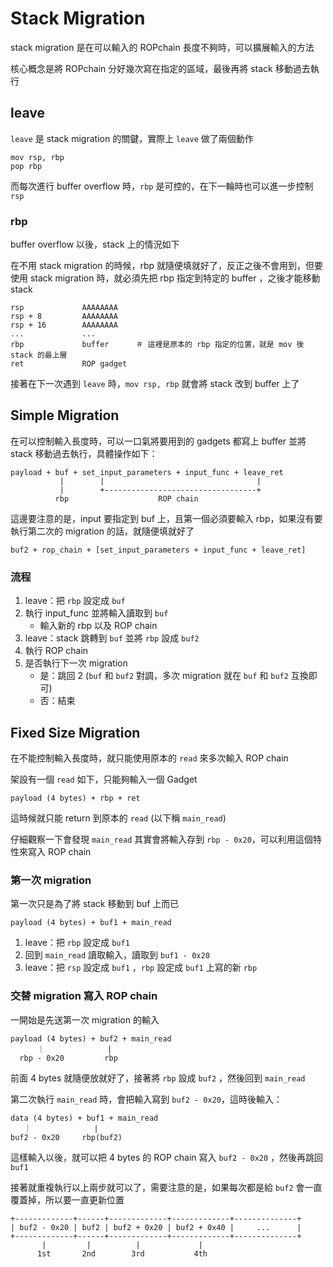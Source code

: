 # Stack Migration

stack migration 是在可以輸入的 ROPchain 長度不夠時，可以擴展輸入的方法

核心概念是將 ROPchain 分好幾次寫在指定的區域，最後再將 stack 移動過去執行

## leave

`leave` 是 stack migration 的關鍵，實際上 `leave` 做了兩個動作

```
mov rsp, rbp
pop rbp
```

而每次進行 buffer overflow 時，`rbp` 是可控的，在下一輪時也可以進一步控制 `rsp`

### rbp

buffer overflow 以後，stack 上的情況如下

在不用 stack migration 的時候，rbp 就隨便填就好了，反正之後不會用到，但要使用 stack migration 時，就必須先把 rbp 指定到特定的 buffer ，之後才能移動 stack

```
rsp             AAAAAAAA
rsp + 8         AAAAAAAA
rsp + 16        AAAAAAAA
...             ...
rbp             buffer      ＃ 這裡是原本的 rbp 指定的位置，就是 mov 後 stack 的最上層
ret             ROP gadget
```

接著在下一次遇到 `leave` 時，`mov rsp, rbp` 就會將 stack 改到 buffer 上了

## Simple Migration

在可以控制輸入長度時，可以一口氣將要用到的 gadgets 都寫上 buffer 並將 stack 移動過去執行，具體操作如下：

```
payload + buf + set_input_parameters + input_func + leave_ret 
           |        |                                  |
           |        +----------------------------------+
          rbp                    ROP chain
```

這邊要注意的是，input 要指定到 buf 上，且第一個必須要輸入 rbp，如果沒有要執行第二次的 migration 的話，就隨便填就好了

```
buf2 + rop_chain + [set_input_parameters + input_func + leave_ret]
```

### 流程

1. leave：把 `rbp` 設定成 `buf`
2. 執行 input_func 並將輸入讀取到 `buf`
    - 輸入新的 rbp 以及 ROP chain
3. leave：stack 跳轉到 `buf` 並將 `rbp` 設成 `buf2` 
4. 執行 ROP chain
5. 是否執行下一次 migration
    - 是：跳回 2 (`buf` 和 `buf2` 對調，多次 migration 就在 `buf` 和 `buf2` 互換即可)
    - 否：結束

## Fixed Size Migration

在不能控制輸入長度時，就只能使用原本的 `read` 來多次輸入 ROP chain

架設有一個 `read` 如下，只能夠輸入一個 Gadget

```
payload (4 bytes) + rbp + ret
```

這時候就只能 return 到原本的 `read` (以下稱 `main_read`)

仔細觀察一下會發現 `main_read` 其實會將輸入存到 `rbp - 0x20`，可以利用這個特性來寫入 ROP chain

### 第一次 migration

第一次只是為了將 stack 移動到 buf 上而已

```
payload (4 bytes) + buf1 + main_read
```

1. leave：把 `rbp` 設定成 `buf1`
2. 回到 `main_read` 讀取輸入，讀取到 `buf1 - 0x20` 
3. leave：把 `rsp` 設定成 `buf1` ，`rbp` 設定成 `buf1` 上寫的新 `rbp`

### 交替 migration 寫入 ROP chain

一開始是先送第一次 migration 的輸入

```
payload (4 bytes) + buf2 + main_read
      ｜              |
  rbp - 0x20         rbp
```

前面 4 bytes 就隨便放就好了，接著將 `rbp` 設成 `buf2` ，然後回到 `main_read`

第二次執行 `main_read` 時，會把輸入寫到 `buf2 - 0x20`，這時後輸入：

```
data (4 bytes) + buf1 + main_read
   ｜              |
buf2 - 0x20     rbp(buf2)
```

這樣輸入以後，就可以把 4 bytes 的 ROP chain 寫入 `buf2 - 0x20` ，然後再跳回 `buf1` 

接著就重複執行以上兩步就可以了，需要注意的是，如果每次都是給 `buf2` 會一直覆蓋掉，所以要一直更新位置

```
+-------------+------+-------------+-------------+--------------+
| buf2 - 0x20 | buf2 | buf2 + 0x20 | buf2 + 0x40 |     ...      |
+-------------+------+-------------+-------------+--------------+
       |         |          |             |
      1st       2nd        3rd           4th  
```

